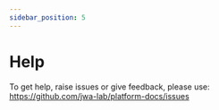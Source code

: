 ```yaml
---
sidebar_position: 5
---
```


# Help

To get help, raise issues or give feedback, please use: https://github.com/jwa-lab/platform-docs/issues